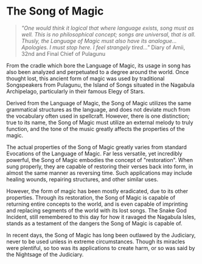 # The Song of Magic

>*"One would think it logical that where language exists, song must as well. This is no philosophical concept; songs are universal, that is all. Thusly, the Language of Magic must also have its analogue... Apologies. I must stop here. I feel strangely tired..."*
>Diary of Amii, 32nd and Final Chief of Pulagunu

From the cradle which bore the Language of Magic, its usage in song has also been analyzed and perpetuated to a degree around the world. Once thought lost, this ancient form of magic was used by traditional Songspeakers from Pulagunu, the Island of Songs situated in the Nagabula Archipelago, particularly in their famous Elegy of Stars. 

Derived from the Language of Magic, the Song of Magic utilizes the same grammatical structures as the language, and does not deviate much from the vocabulary often used in spellcraft. However, there is one distinction; true to its name, the Song of Magic must utilize an external melody to truly function, and the tone of the music greatly affects the properties of the magic. 

The actual properties of the Song of Magic greatly varies from standard Evocations of the Language of Magic. Far less versatile, yet incredibly powerful, the Song of Magic embodies the concept of "restoration". When sung properly, they are capable of restoring their verses back into form, in almost the same manner as reversing time. Such applications may include healing wounds, repairing structures, and other similar uses.

However, the form of magic has been mostly eradicated, due to its other properties. Through its restoration, the Song of Magic is capable of returning entire concepts to the world, and is even capable of imprinting and replacing segments of the world with its lost songs. The Snake God Incident, still remembered to this day for how it ravaged the Nagabula Isles, stands as a testament of the dangers the Song of Magic is capable of. 

In recent days, the Song of Magic has long been outlawed by the Judiciary, never to be used unless in extreme circumstances. Though its miracles were plentiful, so too was its applications to create harm, or so was said by the Nightsage of the Judiciary.